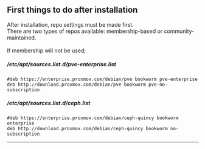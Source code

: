 
## First things to do after installation
After installation, repo settings must be made first. <br>
There are two types of repos available: membership-based or community-maintained. <br>
<br>
If membership will not be used;

##### /etc/apt/sources.list.d/pve-enterprise.list
```
#deb https://enterprise.proxmox.com/debian/pve bookworm pve-enterprise
deb http://download.proxmox.com/debian/pve bookworm pve-no-subscription
```

##### /etc/apt/sources.list.d/ceph.list
```
#deb https://enterprise.proxmox.com/debian/ceph-quincy bookworm enterprise
deb http://download.proxmox.com/debian/ceph-quincy bookworm no-subscription
```

---
